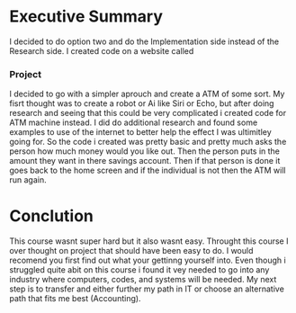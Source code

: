 # Executive Summary
I decided to do option two and do the Implementation side instead of the Research side. I created code on a website called 

### Project
I decided to go with a simpler aprouch and create a ATM of some sort. My fisrt thought was to create a robot or Ai like Siri or Echo, but after doing research and seeing that this could be very complicated i created code for ATM machine instead. I did do additional research and found some examples to use of the internet to better help the effect I was ultimitley going for. So the code i created was pretty basic and pretty much asks the person how much money would you like out. Then the person puts in  the amount they want in there savings account. Then if that person is done it goes back to the home screen and if the individual is not then the ATM will run again.

# Conclution
This course wasnt super hard but it also wasnt easy. Throught this course I over thought on project that should have been easy to do. I would recomend you first find out what your gettinng yourself into. Even though i struggled quite abit on this course i found it vey needed to go into any industry where computers, codes, and systems will be needed. My next step is to transfer and either further my path in IT or choose an alternative path that fits me best (Accounting).
